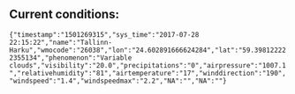 ## Current conditions: 
 ``` {"timestamp":"1501269315","sys_time":"2017-07-28 22:15:22","name":"Tallinn-Harku","wmocode":"26038","lon":"24.602891666624284","lat":"59.398122222355134","phenomenon":"Variable clouds","visibility":"20.0","precipitations":"0","airpressure":"1007.1","relativehumidity":"81","airtemperature":"17","winddirection":"190","windspeed":"1.4","windspeedmax":"2.2","NA":"","NA":""} ```
